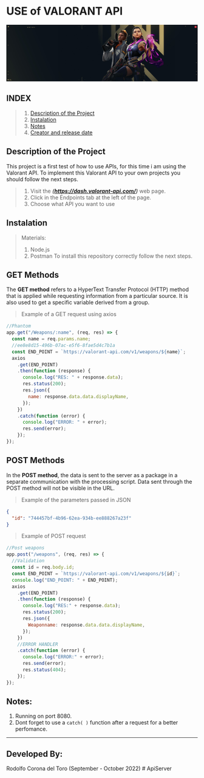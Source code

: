 # USE of VALORANT API

![Image](valo.jpg)

## INDEX

> 1.  [Description of the Project](#Description-of-the-Project)
> 2.  [Instalation](#Instalation)
> 3.  [Notes](#Notes)
> 4.  [Creator and release date](#Developed-By:)

## Description of the Project

This project is a first test of how to use APIs, for this time i am using the Valorant API.
To implement this Valorant API to your own projects you should follow the next steps.

> 1. Visit the **_(<https://dash.valorant-api.com/>)_** web page.
> 2. Click in the Endpoints tab at the left of the page.
> 3. Choose what API you want to use

## Instalation

> Materials:
>
> 1. Node.js
> 2. Postman
>    To install this repository correctly follow the next steps.

## GET Methods

The **GET method** refers to a HyperText Transfer Protocol (HTTP) method that is applied while requesting information from a particular source. It is also used to get a specific variable derived from a group.

> Example of a GET request using axios

```Javascript
//Phantom
app.get("/Weapons/:name", (req, res) => {
  const name = req.params.name;
  //ee8e8d15-496b-07ac-e5f6-8fae5d4c7b1a
  const END_POINT = `https://valorant-api.com/v1/weapons/${name}`;
  axios
    .get(END_POINT)
    .then(function (response) {
      console.log("RES: " + response.data);
      res.status(200);
      res.json({
        name: response.data.data.displayName,
      });
    })
    .catch(function (error) {
      console.log("ERROR: " + error);
      res.send(error);
    });
});
```

## POST Methods

In the **POST method**, the data is sent to the server as a package in a separate communication with the processing script. Data sent through the POST method will not be visible in the URL.

> Example of the parameters passed in JSON

```JSON
{
  "id": "744457bf-4b96-62ea-934b-ee888267a23f"
}
```

> Example of POST request

```Javascript
//Post weapons
app.post("/weapons", (req, res) => {
  //Validation
  const id = req.body.id;
  const END_POINT = `https://valorant-api.com/v1/weapons/${id}`;
  console.log("END_POINT: " + END_POINT);
  axios
    .get(END_POINT)
    .then(function (response) {
      console.log("RES:" + response.data);
      res.status(200);
      res.json({
        Weaponname: response.data.data.displayName,
      });
    })
    //ERROR HANDLER
    .catch(function (error) {
      console.log("ERROR:" + error);
      res.send(error);
      res.status(404);
    });
});

```

## Notes:

1.  Running on port 8080.
2.  Dont forget to use a `catch( )` function after a request for a better perfomance.

---

## Developed By:

Rodolfo Corona del Toro (September - October 2022)
#   A p i S e r v e r 
 
 